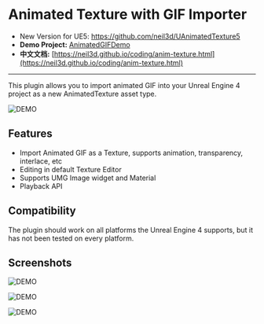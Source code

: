 # Animated Texture with GIF Importer

- New Version for UE5: https://github.com/neil3d/UAnimatedTexture5  
- **Demo Project:** [AnimatedGIFDemo](https://github.com/neil3d/UnrealCookBook/tree/master/AnimatedGIFDemo)    
- **中文文档:** [https://neil3d.github.io/coding/anim-texture.html](https://neil3d.github.io/coding/anim-texture.html)

----
This plugin allows you to import animated GIF into your Unreal Engine 4 project as a new AnimatedTexture asset type.

![DEMO](./Docs/Demo.gif)

## Features

* Import Animated GIF as a Texture, supports animation, transparency, interlace, etc
* Editing in default Texture Editor
* Supports UMG Image widget and Material
* Playback API

## Compatibility

The plugin should work on all platforms the Unreal Engine 4 supports, but it has not been tested on every platform.

## Screenshots

![DEMO](./Docs/Demo_UMG.png)

![DEMO](./Docs/Demo_Mtl.png)

![DEMO](./Docs/Demo_API.png)

